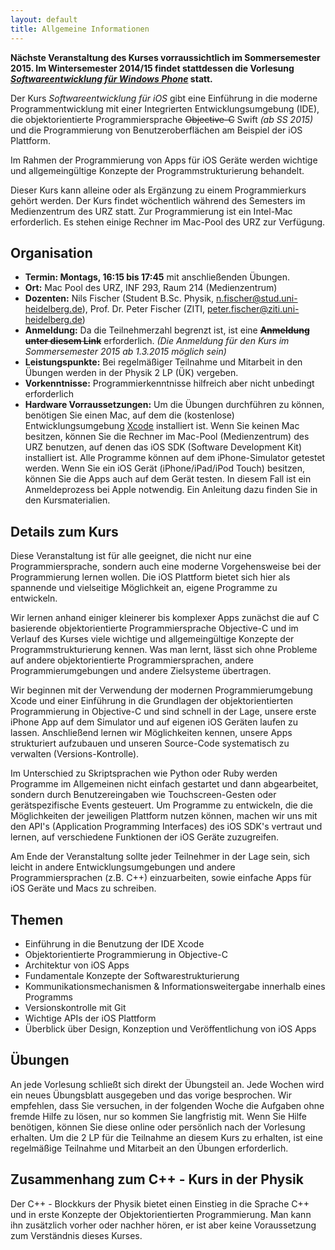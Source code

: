 ```yaml
---
layout: default
title: Allgemeine Informationen
---
```


**Nächste Veranstaltung des Kurses vorraussichtlich im Sommersemester 2015. Im Wintersemester 2014/15 findet stattdessen die Vorlesung _[Softwareentwicklung für Windows Phone](http://sus.ziti.uni-heidelberg.de/Lehre/WinPhone1415/?lang=de)_ statt.**

Der Kurs *Softwareentwicklung für iOS* gibt eine Einführung in die moderne Programmentwicklung mit einer Integrierten Entwicklungsumgebung (IDE), die objektorientierte Programmiersprache <s>Objective-C</s> Swift *(ab SS 2015)* und die Programmierung von Benutzeroberflächen am Beispiel der iOS Plattform.

Im Rahmen der Programmierung von Apps für iOS Geräte werden wichtige und allgemeingültige Konzepte der Programmstrukturierung behandelt.

Dieser Kurs kann alleine oder als Ergänzung zu einem Programmierkurs gehört werden. Der Kurs findet wöchentlich während des Semesters im Medienzentrum des URZ statt. Zur Programmierung ist ein Intel-Mac erforderlich. Es stehen einige Rechner im Mac-Pool des URZ zur Verfügung.

## Organisation

- **Termin: Montags, 16:15 bis 17:45** mit anschließenden Übungen.
- **Ort:** Mac Pool des URZ, INF 293, Raum 214 (Medienzentrum)
- **Dozenten:** Nils Fischer (Student B.Sc. Physik, [n.fischer@stud.uni-heidelberg.de](mailto:n.fischer@stud.uni-heidelberg.de)), Prof. Dr. Peter Fischer (ZITI, [peter.fischer@ziti.uni-heidelberg.de](mailto:peter.fischer@ziti.uni-heidelberg.de))
- **Anmeldung:** Da die Teilnehmerzahl begrenzt ist, ist eine **<s>Anmeldung unter diesem Link</s>** erforderlich. *(Die Anmeldung für den Kurs im Sommersemester 2015 ab 1.3.2015 möglich sein)*
- **Leistungspunkte:** Bei regelmäßiger Teilnahme und Mitarbeit in den Übungen werden in der Physik 2 LP (ÜK) vergeben.
- **Vorkenntnisse:** Programmierkenntnisse hilfreich aber nicht unbedingt erforderlich
- **Hardware Vorraussetzungen:**
	Um die Übungen durchführen zu können, benötigen Sie einen Mac, auf dem die (kostenlose) 
	Entwicklungsumgebung [Xcode](https://itunes.apple.com/de/app/xcode/id497799835?mt=12) installiert ist.
	Wenn Sie keinen Mac besitzen, können Sie die Rechner im Mac-Pool (Medienzentrum) des URZ benutzen, auf denen das iOS SDK (Software Development Kit) installiert ist.
	Alle Programme können auf dem iPhone-Simulator getestet werden.
	Wenn Sie ein iOS Gerät (iPhone/iPad/iPod Touch) besitzen, können Sie die Apps auch auf dem Gerät testen. In diesem Fall ist ein Anmeldeprozess bei Apple notwendig. Ein Anleitung dazu finden Sie in den Kursmaterialien.

## Details zum Kurs

Diese Veranstaltung ist für alle geeignet, die nicht nur eine Programmiersprache, sondern auch eine moderne Vorgehensweise bei der Programmierung lernen wollen. Die iOS Plattform bietet sich hier als spannende und vielseitige Möglichkeit an, eigene Programme zu entwickeln.

Wir lernen anhand einiger kleinerer bis komplexer Apps zunächst die auf C basierende objektorientierte 
Programmiersprache Objective-C und im Verlauf des Kurses viele wichtige und allgemeingültige Konzepte 
der Programmstrukturierung kennen. Was man lernt, lässt sich ohne Probleme auf andere objektorientierte 
Programmiersprachen, andere Programmierumgebungen und andere Zielsysteme übertragen.

Wir beginnen mit der Verwendung der modernen Programmierumgebung Xcode und einer Einführung in die Grundlagen der objektorientierten Programmierung in Objective-C und sind schnell in der Lage, unsere erste iPhone App auf dem Simulator und auf eigenen iOS Geräten laufen zu lassen. Anschließend lernen wir Möglichkeiten kennen, unsere Apps strukturiert aufzubauen und unseren Source-Code systematisch zu verwalten (Versions-Kontrolle).

Im Unterschied zu Skriptsprachen wie Python oder Ruby werden Programme im Allgemeinen nicht einfach gestartet und dann abgearbeitet, sondern durch Benutzereingaben wie Touchscreen-Gesten oder gerätspezifische Events gesteuert. Um Programme zu entwickeln, die die Möglichkeiten der jeweiligen Plattform nutzen können, machen wir uns mit den API's (Application Programming Interfaces) des iOS SDK's vertraut und lernen, auf verschiedene Funktionen der iOS Geräte zuzugreifen.

Am Ende der Veranstaltung sollte jeder Teilnehmer in der Lage sein, sich leicht in andere Entwicklungsumgebungen und andere Programmiersprachen (z.B. C++) einzuarbeiten, sowie einfache Apps für iOS Geräte und Macs zu schreiben.

## Themen

- Einführung in die Benutzung der IDE Xcode
- Objektorientierte Programmierung in Objective-C
- Architektur von iOS Apps
- Fundamentale Konzepte der Softwarestrukturierung
- Kommunikationsmechanismen & Informationsweitergabe innerhalb eines Programms
- Versionskontrolle mit Git
- Wichtige APIs der iOS Plattform
- Überblick über Design, Konzeption und Veröffentlichung von iOS Apps

## Übungen

An jede Vorlesung schließt sich direkt der Übungsteil an. Jede Wochen wird ein neues Übungsblatt ausgegeben und das vorige besprochen. Wir empfehlen, dass Sie versuchen, in der folgenden Woche die Aufgaben ohne fremde Hilfe zu lösen, nur so kommen Sie langfristig mit. Wenn Sie Hilfe benötigen, können Sie diese online oder persönlich nach der Vorlesung erhalten. Um die 2 LP für die Teilnahme an diesem Kurs zu erhalten, ist eine regelmäßige Teilnahme und Mitarbeit an den Übungen erforderlich.

## Zusammenhang zum C++ - Kurs in der Physik

Der C++ - Blockkurs der Physik bietet einen Einstieg in die Sprache C++ und in erste Konzepte der Objektorientierten Programmierung. Man kann ihn zusätzlich vorher oder nachher hören, er ist aber keine Voraussetzung zum Verständnis dieses Kurses.
